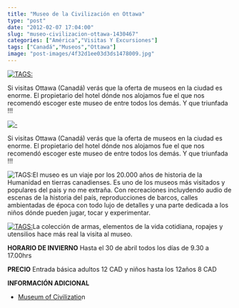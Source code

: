 ```yaml
---
title: "Museo de la Civilización en Ottawa"
type: "post"
date: "2012-02-07 17:04:00"
slug: "museo-civilizacion-ottawa-1430467"
categories: ["América","Visitas Y Excursiones"]
tags: ["Canadá","Museos","Ottawa"]
image: "post-images/4f32d1ee03d3ds1478009.jpg"
---
```


 [![ TAGS:](post-images/4f32d1ee03d3ds1478009.jpg "Museo de la Civilización en Ottawa by missviajes")](post-images/4f32d1ee03d3ds1478009.jpg)

 Si visitas Ottawa (Canadá) verás que la oferta de museos en la ciudad es enorme. El propietario del hotel dónde nos alojamos fue el que nos recomendó escoger este museo de entre todos los demás. Y que triunfada !!!

 [![ - ](post-images/4f32d2500b7ebs1590347.jpg "museo de la Civilización by missviajes")](post-images/4f32d2500b7ebs1590347.jpg)

 Si visitas Ottawa (Canadá) verás que la oferta de museos en la ciudad es enorme. El propietario del hotel dónde nos alojamos fue el que nos recomendó escoger este museo de entre todos los demás. Y que triunfada !!!

 ![ TAGS:](post-images/4f32d36967cefs1514917.jpg "recreación de una calle en el Museo de la Civilización de Ottawa")El museo es un viaje por los 20.000 años de historia de la Humanidad en tierras canadienses. Es uno de los museos más visitados y populares del pais y no me extraña. Con recreaciones incluydendo audio de escenas de la historia del país, reproducciones de barcos, calles ambientadas de época con todo lujo de detalles y una parte dedicada a los niños dónde pueden jugar, tocar y experimentar.

 [![ TAGS:](post-images/4f32d4d4aec03s1180883.jpg "by missviajes")](post-images/4f32d4d4aec03s1180883.jpg)La colección de armas, elementos de la vida cotidiana, ropajes y utensilios hace más real la visita al museo.

 **HORARIO DE INVIERNO** Hasta el 30 de abril todos los días de 9.30 a 17.00hrs

 **PRECIO** Entrada básica adultos 12 CAD y niños hasta los 12años 8 CAD

 **INFORMACIÓN ADICIONAL**

- [ Museum of Civilizatio](http://www.civilization.ca/plan-your-visit/hours-of-operation)n